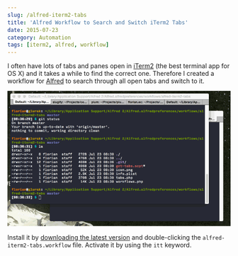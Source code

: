 ```yaml
---
slug: /alfred-iterm2-tabs
title: 'Alfred Workflow to Search and Switch iTerm2 Tabs'
date: 2015-07-23
category: Automation
tags: [iterm2, alfred, workflow]
---
```


I often have lots of tabs and panes open in [iTerm2](http://iterm2.com) (the best terminal app for OS X) and it takes a while to find the correct one. Therefore I created a workflow for [Alfred](http://www.alfredapp.com) to search through all open tabs and switch to it.

![Search iTerm2 Tabs in Alfred](./alfred-iterm2-tabs.gif)

Install it by [downloading the latest version](https://github.com/florianeckerstorfer/alfred-iterm2-tabs/releases/latest) and double-clicking the `alfred-iterm2-tabs.workflow` file. Activate it by using the `itt` keyword.
